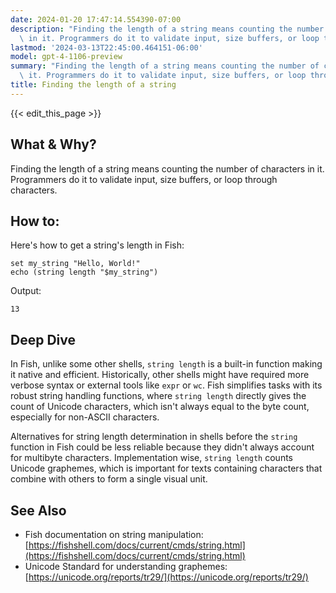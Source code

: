 ```yaml
---
date: 2024-01-20 17:47:14.554390-07:00
description: "Finding the length of a string means counting the number of characters\
  \ in it. Programmers do it to validate input, size buffers, or loop through\u2026"
lastmod: '2024-03-13T22:45:00.464151-06:00'
model: gpt-4-1106-preview
summary: "Finding the length of a string means counting the number of characters in\
  \ it. Programmers do it to validate input, size buffers, or loop through\u2026"
title: Finding the length of a string
---
```


{{< edit_this_page >}}

## What & Why?
Finding the length of a string means counting the number of characters in it. Programmers do it to validate input, size buffers, or loop through characters.

## How to:
Here's how to get a string's length in Fish:

```Fish Shell
set my_string "Hello, World!"
echo (string length "$my_string")
```

Output:

```
13
```

## Deep Dive
In Fish, unlike some other shells, `string length` is a built-in function making it native and efficient. Historically, other shells might have required more verbose syntax or external tools like `expr` or `wc`. Fish simplifies tasks with its robust string handling functions, where `string length` directly gives the count of Unicode characters, which isn't always equal to the byte count, especially for non-ASCII characters.

Alternatives for string length determination in shells before the `string` function in Fish could be less reliable because they didn't always account for multibyte characters. Implementation wise, `string length` counts Unicode graphemes, which is important for texts containing characters that combine with others to form a single visual unit.

## See Also
- Fish documentation on string manipulation: [https://fishshell.com/docs/current/cmds/string.html](https://fishshell.com/docs/current/cmds/string.html)
- Unicode Standard for understanding graphemes: [https://unicode.org/reports/tr29/](https://unicode.org/reports/tr29/)
